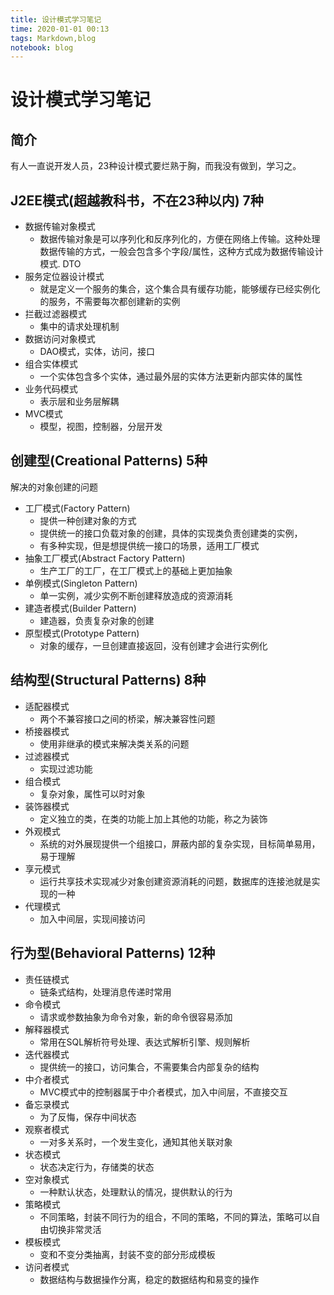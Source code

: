 ```yaml
---
title: 设计模式学习笔记
time: 2020-01-01 00:13
tags: Markdown,blog
notebook: blog
---
```


# 设计模式学习笔记


## 简介

有人一直说开发人员，23种设计模式要烂熟于胸，而我没有做到，学习之。

## J2EE模式(超越教科书，不在23种以内) 7种

- 数据传输对象模式
    - 数据传输对象是可以序列化和反序列化的，方便在网络上传输。这种处理数据传输的方式，一般会包含多个字段/属性，这种方式成为数据传输设计模式. DTO
- 服务定位器设计模式
    - 就是定义一个服务的集合，这个集合具有缓存功能，能够缓存已经实例化的服务，不需要每次都创建新的实例
- 拦截过滤器模式
    - 集中的请求处理机制
- 数据访问对象模式
    - DAO模式，实体，访问，接口
- 组合实体模式
    - 一个实体包含多个实体，通过最外层的实体方法更新内部实体的属性
- 业务代码模式
    - 表示层和业务层解耦
- MVC模式
    - 模型，视图，控制器，分层开发

## 创建型(Creational Patterns) 5种

解决的对象创建的问题

- 工厂模式(Factory Pattern)
    - 提供一种创建对象的方式
    - 提供统一的接口负载对象的创建，具体的实现类负责创建类的实例，
    - 有多种实现，但是想提供统一接口的场景，适用工厂模式
- 抽象工厂模式(Abstract Factory Pattern)
    - 生产工厂的工厂，在工厂模式上的基础上更加抽象
- 单例模式(Singleton Pattern)
    - 单一实例，减少实例不断创建释放造成的资源消耗
- 建造者模式(Builder Pattern)
    - 建造器，负责复杂对象的创建
- 原型模式(Prototype Pattern)
    - 对象的缓存，一旦创建直接返回，没有创建才会进行实例化

## 结构型(Structural Patterns) 8种

- 适配器模式
    - 两个不兼容接口之间的桥梁，解决兼容性问题
- 桥接器模式
    - 使用非继承的模式来解决类关系的问题
- 过滤器模式
    - 实现过滤功能
- 组合模式
    - 复杂对象，属性可以时对象
- 装饰器模式
    - 定义独立的类，在类的功能上加上其他的功能，称之为装饰
- 外观模式
    - 系统的对外展现提供一个组接口，屏蔽内部的复杂实现，目标简单易用，易于理解
- 享元模式
    - 运行共享技术实现减少对象创建资源消耗的问题，数据库的连接池就是实现的一种
- 代理模式
    - 加入中间层，实现间接访问

## 行为型(Behavioral Patterns) 12种

- 责任链模式
    - 链条式结构，处理消息传递时常用
- 命令模式
    - 请求或参数抽象为命令对象，新的命令很容易添加
- 解释器模式
    - 常用在SQL解析符号处理、表达式解析引擎、规则解析
- 迭代器模式
    - 提供统一的接口，访问集合，不需要集合内部复杂的结构
- 中介者模式
    - MVC模式中的控制器属于中介者模式，加入中间层，不直接交互
- 备忘录模式
    - 为了反悔，保存中间状态
- 观察者模式
    - 一对多关系时，一个发生变化，通知其他关联对象
- 状态模式
    - 状态决定行为，存储类的状态
- 空对象模式
    - 一种默认状态，处理默认的情况，提供默认的行为
- 策略模式
    - 不同策略，封装不同行为的组合，不同的策略，不同的算法，策略可以自由切换非常灵活
- 模板模式
    - 变和不变分类抽离，封装不变的部分形成模板
- 访问者模式
    - 数据结构与数据操作分离，稳定的数据结构和易变的操作


